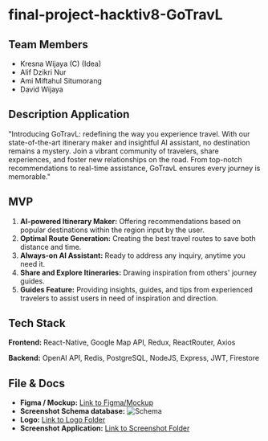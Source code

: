 # final-project-hacktiv8-GoTravL

## Team Members

- Kresna Wijaya (C) (Idea)
- Alif Dzikri Nur
- Ami Miftahul Situmorang
- David Wijaya

## Description Application

"Introducing GoTravL: redefining the way you experience travel. With our state-of-the-art itinerary maker and insightful AI assistant, no destination remains a mystery. Join a vibrant community of travelers, share experiences, and foster new relationships on the road. From top-notch recommendations to real-time assistance, GoTravL ensures every journey is memorable."

## MVP

1. **AI-powered Itinerary Maker:** Offering recommendations based on popular destinations within the region input by the user.
2. **Optimal Route Generation:** Creating the best travel routes to save both distance and time.
3. **Always-on AI Assistant:** Ready to address any inquiry, anytime you need it.
4. **Share and Explore Itineraries:** Drawing inspiration from others' journey guides.
5. **Guides Feature:** Providing insights, guides, and tips from experienced travelers to assist users in need of inspiration and direction.

## Tech Stack

**Frontend:** React-Native, Google Map API, Redux, ReactRouter, Axios

**Backend:** OpenAI API, Redis, PostgreSQL, NodeJS, Express, JWT, Firestore

## File & Docs

- **Figma / Mockup:** [Link to Figma/Mockup](https://whimsical.com/app-teman-travel-CNdFNJrCaFFCQDWN7ER8Mr)
- **Screenshot Schema database:** ![Schema](https://media.discordapp.net/attachments/1152268810003419147/1152268825325207713/image.png?width=415&height=427)
- **Logo:** [Link to Logo Folder](https://drive.google.com/drive/folders/1D_8O1FYY4C2BKo8-tE83BayYikuSel_B?usp=sharing)
- **Screenshot Application:** [Link to Screenshot Folder](https://drive.google.com/drive/folders/1iUyzztDPYDTMHBGogoo3lH3_oUbQwaAN?usp=sharing)
